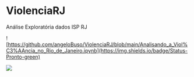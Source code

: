 # ViolenciaRJ
Análise Exploratória dados ISP RJ

![https://github.com/angeloBuso/ViolenciaRJ/blob/main/Analisando_a_Viol%C3%AAncia_no_Rio_de_Janeiro.ipynb](https://img.shields.io/badge/Status-Pronto-green)

![](https://img.shields.io/badge/biblioteca-Pandas-blue)
